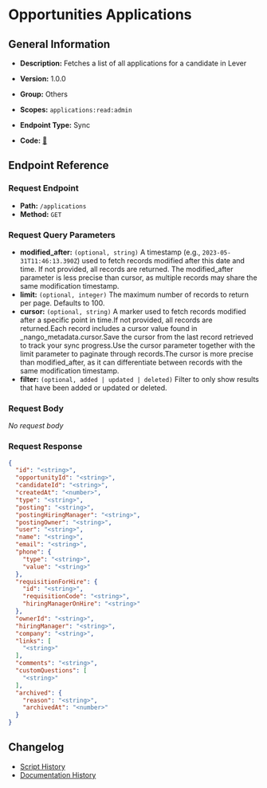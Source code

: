 # Opportunities Applications

## General Information

- **Description:** Fetches a list of all applications for a candidate in Lever

- **Version:** 1.0.0
- **Group:** Others
- **Scopes:** `applications:read:admin`
- **Endpoint Type:** Sync
- **Code:** [🔗](https://github.com/NangoHQ/integration-templates/tree/main/integrations/lever-sandbox/syncs/opportunities-applications.ts)


## Endpoint Reference

### Request Endpoint

- **Path:** `/applications`
- **Method:** `GET`

### Request Query Parameters

- **modified_after:** `(optional, string)` A timestamp (e.g., `2023-05-31T11:46:13.390Z`) used to fetch records modified after this date and time. If not provided, all records are returned. The modified_after parameter is less precise than cursor, as multiple records may share the same modification timestamp.
- **limit:** `(optional, integer)` The maximum number of records to return per page. Defaults to 100.
- **cursor:** `(optional, string)` A marker used to fetch records modified after a specific point in time.If not provided, all records are returned.Each record includes a cursor value found in _nango_metadata.cursor.Save the cursor from the last record retrieved to track your sync progress.Use the cursor parameter together with the limit parameter to paginate through records.The cursor is more precise than modified_after, as it can differentiate between records with the same modification timestamp.
- **filter:** `(optional, added | updated | deleted)` Filter to only show results that have been added or updated or deleted.

### Request Body

_No request body_

### Request Response

```json
{
  "id": "<string>",
  "opportunityId": "<string>",
  "candidateId": "<string>",
  "createdAt": "<number>",
  "type": "<string>",
  "posting": "<string>",
  "postingHiringManager": "<string>",
  "postingOwner": "<string>",
  "user": "<string>",
  "name": "<string>",
  "email": "<string>",
  "phone": {
    "type": "<string>",
    "value": "<string>"
  },
  "requisitionForHire": {
    "id": "<string>",
    "requisitionCode": "<string>",
    "hiringManagerOnHire": "<string>"
  },
  "ownerId": "<string>",
  "hiringManager": "<string>",
  "company": "<string>",
  "links": [
    "<string>"
  ],
  "comments": "<string>",
  "customQuestions": [
    "<string>"
  ],
  "archived": {
    "reason": "<string>",
    "archivedAt": "<number>"
  }
}
```

## Changelog

- [Script History](https://github.com/NangoHQ/integration-templates/commits/main/integrations/lever-sandbox/syncs/opportunities-applications.ts)
- [Documentation History](https://github.com/NangoHQ/integration-templates/commits/main/integrations/lever-sandbox/syncs/opportunities-applications.md)

<!-- END  GENERATED CONTENT -->


